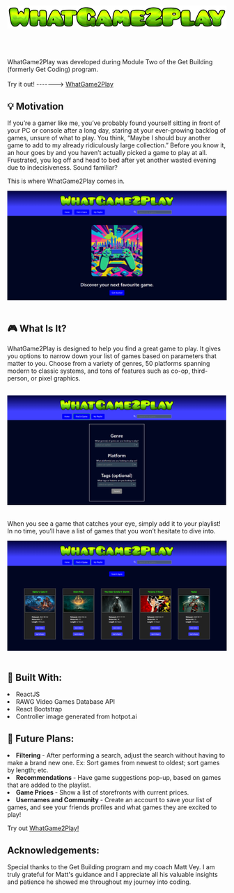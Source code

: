 <picture>
 <source media="(prefers-color-scheme: dark)" srcset="https://github.com/mlemoine28/whatgame2play2/blob/main/src/assets/WhatGame2Play_Header.png">
 <source media="(prefers-color-scheme: light)" srcset="https://github.com/mlemoine28/whatgame2play2/blob/main/src/assets/WhatGame2Play_Header.png">
 <img alt="WhatGame2Play" src="https://github.com/mlemoine28/whatgame2play2/blob/main/src/assets/WhatGame2Play_Header.png">
</picture>
<br>
<br>
<br>
<br>

WhatGame2Play was developed during Module Two of the Get Building (formerly Get Coding) program.
<br>
<br>
Try it out! -------> <a href="https://mlemoine28.github.io/whatgame2play2" target="_blank">WhatGame2Play</a>
## 💡 Motivation
If you’re a gamer like me, you’ve probably found yourself sitting in front of your PC or console after a long day, staring at your ever-growing backlog of games, unsure of what to play. You think, “Maybe I should buy another game to add to my already ridiculously large collection.” Before you know it, an hour goes by and you haven’t actually picked a game to play at all. Frustrated, you log off and head to bed after yet another wasted evening due to indecisiveness. Sound familiar?

This is where WhatGame2Play comes in.
<br>

<picture>
 <source media="(prefers-color-scheme: dark)" srcset="https://github.com/mlemoine28/whatgame2play2/blob/main/src/assets/WhatGame2Play_Main_Screen.png">
 <source media="(prefers-color-scheme: light)" srcset="https://github.com/mlemoine28/whatgame2play2/blob/main/src/assets/WhatGame2Play_Main_Screen.png">
 <img alt="WhatGame2Play" src="https://github.com/mlemoine28/whatgame2play2/blob/main/src/assets/WhatGame2Play_Main_Screen.png"/>
</picture>
<br>
<br>

## 🎮 What Is It?
WhatGame2Play is designed to help you find a great game to play. It gives you options to narrow down your list of games based on parameters that matter to you. Choose from a variety of genres, 50 platforms spanning modern to classic systems, and tons of features such as co-op, third-person, or pixel graphics.
<br>
<br>

<picture>
 <source media="(prefers-color-scheme: dark)" srcset="https://github.com/mlemoine28/whatgame2play2/blob/main/src/assets/WhatGame2Play_Questions_Page.png">
 <source media="(prefers-color-scheme: light)" srcset="https://github.com/mlemoine28/whatgame2play2/blob/main/src/assets/WhatGame2Play_Questions_Page.png">
 <img alt="QuestionsPage" src="https://github.com/mlemoine28/whatgame2play2/blob/main/src/assets/WhatGame2Play_Questions_Page.png"/>
</picture>

<br>
<br>

When you see a game that catches your eye, simply add it to your playlist! In no time, you’ll have a list of games that you won’t hesitate to dive into.

<picture>
 <source media="(prefers-color-scheme: dark)" srcset="https://github.com/mlemoine28/whatgame2play2/blob/main/src/assets/WhatGame2Play_Results_Page.png">
 <source media="(prefers-color-scheme: light)" srcset="https://github.com/mlemoine28/whatgame2play2/blob/main/src/assets/WhatGame2Play_Results_Page.png">
 <img alt="ResultsPage" src="https://github.com/mlemoine28/whatgame2play2/blob/main/src/assets/WhatGame2Play_Results_Page.png"/>
</picture>

<br>
<br>

## 🧰 Built With:
 <li>ReactJS</li>
 <li>RAWG Video Games Database API</li>
 <li>React Bootstrap</li>
 <li>Controller image generated from hotpot.ai</li>



## 📝 Future Plans:

<strong><li>Filtering </strong>- After performing a search, adjust the search without having to make a brand new one. Ex: Sort games from newest to oldest; sort games by length; etc.</li>
<strong><li>Recommendations </strong> - Have game suggestions pop-up, based on games that are added to the playlist.</li>
<strong><li>Game Prices </strong>  - Show a list of storefronts with current prices.</li>
<strong><li>Usernames and Community </strong>  - Create an account to save your list of games, and see your friends profiles and what games they are excited to play!</li>


Try out <a href="https://mlemoine28.github.io/whatgame2play2">WhatGame2Play!</a>

##  Acknowledgements:
Special thanks to the Get Building program and my coach Matt Vey. I am truly grateful for Matt's guidance and I appreciate all his valuable insights and patience he showed me throughout my journey into coding.
